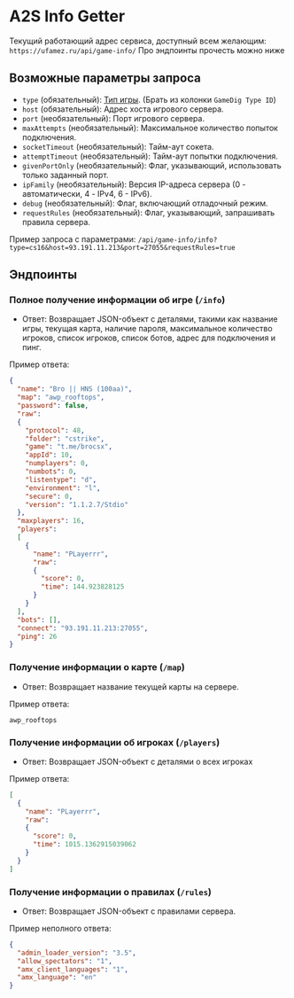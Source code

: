 # A2S Info Getter

Текущий работающий адрес сервиса, доступный всем желающим: `https://ufamez.ru/api/game-info/`
Про эндпоинты прочесть можно ниже

## Возможные параметры запроса

  - `type` (обязательный): [Тип игры](https://github.com/gamedig/node-gamedig/blob/master/GAMES_LIST.md). (Брать из колонки `GameDig Type ID`)
  - `host` (обязательный): Адрес хоста игрового сервера.
  - `port` (необязательный): Порт игрового сервера.
  - `maxAttempts` (необязательный): Максимальное количество попыток подключения.
  - `socketTimeout` (необязательный): Тайм-аут сокета.
  - `attemptTimeout` (необязательный): Тайм-аут попытки подключения.
  - `givenPortOnly` (необязательный): Флаг, указывающий, использовать только заданный порт.
  - `ipFamily` (необязательный): Версия IP-адреса сервера (0 - автоматически, 4 - IPv4, 6 - IPv6).
  - `debug` (необязательный): Флаг, включающий отладочный режим.
  - `requestRules` (необязательный): Флаг, указывающий, запрашивать правила сервера.

Пример запроса с параметрами:
`/api/game-info/info?type=cs16&host=93.191.11.213&port=27055&requestRules=true`

## Эндпоинты

### Полное получение информации об игре (`/info`)

- Ответ: Возвращает JSON-объект с деталями, такими как название игры, текущая карта, наличие пароля, максимальное количество игроков, список игроков, список ботов, адрес для подключения и пинг.

Пример ответа:

```json
{
  "name": "Bro || HNS (100aa)",
  "map": "awp_rooftops",
  "password": false,
  "raw":
  {
    "protocol": 48,
    "folder": "cstrike",
    "game": "t.me/brocsx",
    "appId": 10,
    "numplayers": 0,
    "numbots": 0,
    "listentype": "d",
    "environment": "l",
    "secure": 0,
    "version": "1.1.2.7/Stdio"
  },
  "maxplayers": 16,
  "players":
  [
    {
      "name": "PLayerrr",
      "raw":
      {
        "score": 0,
        "time": 144.923828125
      }
    }
  ],
  "bots": [],
  "connect": "93.191.11.213:27055",
  "ping": 26
}
```

### Получение информации о карте (`/map`)

- Ответ: Возвращает название текущей карты на сервере.

Пример ответа:

```
awp_rooftops
```

### Получение информации об игроках (`/players`)

- Ответ: Возвращает JSON-объект с деталями о всех игроках

Пример ответа:

```json
[
  {
    "name": "PLayerrr",
    "raw":
    {
      "score": 0,
      "time": 1015.1362915039062
    }
  }
]
```

### Получение информации о правилах (`/rules`)

- Ответ: Возвращает JSON-объект с правилами сервера.

Пример неполного ответа:

```json
{
  "admin_loader_version": "3.5",
  "allow_spectators": "1",
  "amx_client_languages": "1",
  "amx_language": "en"
}
```
